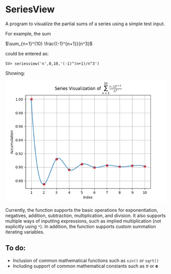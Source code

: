 # SeriesView
 
A program to visualize the partial sums of a series using a simple test input.

For example, the sum 

$\sum_{n=1}^{10} \frac{(-1)^{n+1}}{n^3}$

could be entered as:

    SV> seriesview('n',0,10,'(-1)^(n+1)/n^3')

Showing:

![screenshot1](/docs/Figure_1.png?raw=true)

Currently, the function supports the basic operations for exponentiation, negatives, addition, subtraction, multiplication, and division. It also supports multiple ways of inputting expressions, such as implied multiplication (not explicitly using `*`). In addition, the function supports custom summation iterating variables.

## To do:

* Inclusion of common mathematical functions such as `sin()` or `sqrt()`
* Including support of common mathematical constants such as $\pi$ or **e**
